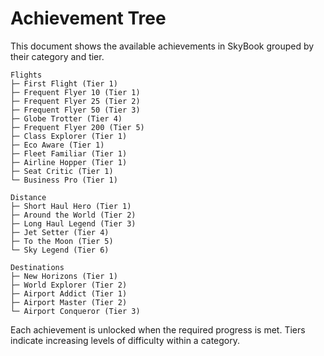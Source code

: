 # Achievement Tree

This document shows the available achievements in SkyBook grouped by their category and tier.

```
Flights
├─ First Flight (Tier 1)
├─ Frequent Flyer 10 (Tier 1)
├─ Frequent Flyer 25 (Tier 2)
├─ Frequent Flyer 50 (Tier 3)
├─ Globe Trotter (Tier 4)
├─ Frequent Flyer 200 (Tier 5)
├─ Class Explorer (Tier 1)
├─ Eco Aware (Tier 1)
├─ Fleet Familiar (Tier 1)
├─ Airline Hopper (Tier 1)
├─ Seat Critic (Tier 1)
└─ Business Pro (Tier 1)

Distance
├─ Short Haul Hero (Tier 1)
├─ Around the World (Tier 2)
├─ Long Haul Legend (Tier 3)
├─ Jet Setter (Tier 4)
├─ To the Moon (Tier 5)
└─ Sky Legend (Tier 6)

Destinations
├─ New Horizons (Tier 1)
├─ World Explorer (Tier 2)
├─ Airport Addict (Tier 1)
├─ Airport Master (Tier 2)
└─ Airport Conqueror (Tier 3)
```

Each achievement is unlocked when the required progress is met. Tiers indicate increasing levels of difficulty within a category.
